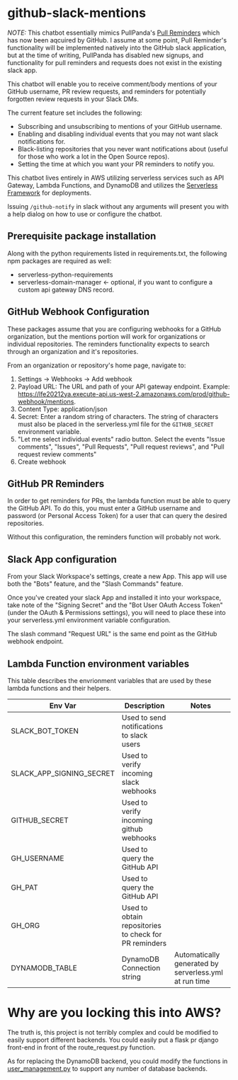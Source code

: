 # github-slack-mentions

_*NOTE:*_ This chatbot essentially mimics PullPanda's [Pull Reminders](https://pullreminders.com/) which has now been aqcuired by GitHub. I assume at some point, Pull Reminder's functionality will be implemented natively into the GitHub slack application, but at the time of writing, PullPanda has disabled new signups, and functionality for pull reminders and requests does not exist in the existing slack app.

This chatbot will enable you to receive comment/body mentions of your GitHub username, PR review requests, and reminders for potentially forgotten review requests in your Slack DMs.

The current feature set includes the following:
- Subscribing and unsubscribing to mentions of your GitHub username.
- Enabling and disabling individual events that you may not want slack notifications for.
- Black-listing repositories that you never want notifications about (useful for those who work a lot in the Open Source repos).
- Setting the time at which you want your PR reminders to notify you.

This chatbot lives entirely in AWS utilizing serverless services such as API Gateway, Lambda Functions, and DynamoDB and utilizes the [Serverless Framework](https://serverless.com/) for deployments.

Issuing `/github-notify` in slack without any arguments will present you with a help dialog on how to use or configure the chatbot.


## Prerequisite package installation

Along with the python requirements listed in requirements.txt, the following npm packages are required as well:
- serverless-python-requirements
- serverless-domain-manager <- optional, if you want to configure a custom api gateway DNS record.

## GitHub Webhook Configuration
These packages assume that you are configuring webhooks for a GitHub organization, but the mentions portion will work for organizations or individual repositories. The reminders functionality expects to search through an organization and it's repositories.

From an organization or repository's home page, navigate to:
1. Settings -> Webhooks -> Add webhook
2. Payload URL: The URL and path of your API gateway endpoint. Example: https://lfe20212ya.execute-api.us-west-2.amazonaws.com/prod/github-webhook/mentions.
3. Content Type: application/json
4. Secret: Enter a random string of characters. The string of characters must also be placed in the serverless.yml file for the `GITHUB_SECRET` environment variable.
5. "Let me select individual events" radio button. Select the events "Issue comments", "Issues", "Pull Requests", "Pull request reviews", and "Pull request review comments"
6. Create webhook

## GitHub PR Reminders

In order to get reminders for PRs, the lambda function must be able to query the GitHub API. To do this, you must enter a GitHub username and password (or Personal Access Token) for a user that can query the desired repositories.

Without this configuration, the reminders function will probably not work.

## Slack App configuration

From your Slack Workspace's settings, create a new App. This app will use both the "Bots" feature, and the "Slash Commands" feature.

Once you've created your slack App and installed it into your workspace, take note of the "Signing Secret" and the "Bot User OAuth Access Token" (under the OAuth & Permissions settings), you will need to place these into your serverless.yml environment variable configuration.

The slash command "Request URL" is the same end point as the GitHub webhook endpoint.

## Lambda Function environment variables

This table describes the envrionment variables that are used by these lambda functions and their helpers.

|Env Var| Description  | Notes  |
|---------|-------------------|-------------|
| SLACK_BOT_TOKEN  | Used to send notifications to slack users  |
| SLACK_APP_SIGNING_SECRET  | Used to verify incoming slack webhooks  |
| GITHUB_SECRET  | Used to verify incoming github webhooks  |
| GH_USERNAME  | Used to query the GitHub API  |
| GH_PAT  | Used to query the GitHub API  |
| GH_ORG  | Used to obtain repositories to check for PR reminders  |
| DYNAMODB_TABLE  | DynamoDB Connection string  | Automatically generated by serverless.yml at run time |


# Why are you locking this into AWS?

The truth is, this project is not terribly complex and could be modified to easily support different backends. You could easily put a flask pr django front-end in front of the route_request.py function.

As for replacing the DynamoDB backend, you could modify the functions in [user_management.py](https://github.com/bagel-dawg/github-slack-mentions/blob/master/helpers/user_management.py) to support any number of database backends.
